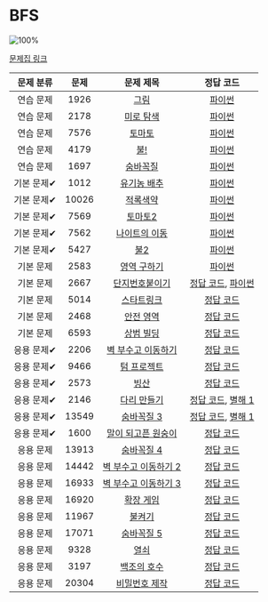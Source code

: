 # BFS

![100%](https://progress-bar.xyz/30/?scale=30&title=progress&width=500&color=babaca&suffix=/30)

[문제집 링크](https://www.acmicpc.net/workbook/view/7313)

| 문제 분류 | 문제 | 문제 제목 | 정답 코드 |
| :--: | :--: | :--: | :--: |
| 연습 문제 | 1926 | [그림](https://www.acmicpc.net/problem/1926) | [파이썬](bfs/picture.py) |
| 연습 문제 | 2178 | [미로 탐색](https://www.acmicpc.net/problem/2178) | [파이썬](bfs/maze.py) |
| 연습 문제 | 7576 | [토마토](https://www.acmicpc.net/problem/7576) | [파이썬](bfs/tomato.py) |
| 연습 문제 | 4179 | [불!](https://www.acmicpc.net/problem/4179) | [파이썬](bfs/fire!.py) |
| 연습 문제 | 1697 | [숨바꼭질](https://www.acmicpc.net/problem/1697) | [파이썬](bfs/HideandSeek.py) |
| 기본 문제✔ | 1012 | [유기농 배추](https://www.acmicpc.net/problem/1012) | [파이썬](bfs/cabbage.py) |
| 기본 문제✔ | 10026 | [적록색약](https://www.acmicpc.net/problem/10026) | [파이썬](bfs/color_deficiency) |
| 기본 문제✔ | 7569 | [토마토2](https://www.acmicpc.net/problem/7569) | [파이썬](bfs/tomato2.py) |
| 기본 문제✔ | 7562 | [나이트의 이동](https://www.acmicpc.net/problem/7562) | [파이썬](bfs/knight.py) |
| 기본 문제✔ | 5427 | [불2](https://www.acmicpc.net/problem/5427) | [파이썬](bfs/fire2.py) |
| 기본 문제 | 2583 | [영역 구하기](https://www.acmicpc.net/problem/2583) | [파이썬](bfs/domain.py) |
| 기본 문제 | 2667 | [단지번호붙이기](https://www.acmicpc.net/problem/2667) | [정답 코드](bfs/numbering.cpp), [파이썬](bfs/numbering.py) |
| 기본 문제 | 5014 | [스타트링크](https://www.acmicpc.net/problem/5014) | [정답 코드](../0x09/solutions/5014.cpp) |
| 기본 문제 | 2468 | [안전 영역](https://www.acmicpc.net/problem/2468) | [정답 코드](../0x09/solutions/2468.cpp) |
| 기본 문제 | 6593 | [상범 빌딩](https://www.acmicpc.net/problem/6593) | [정답 코드](../0x09/solutions/6593.cpp) |
| 응용 문제✔ | 2206 | [벽 부수고 이동하기](https://www.acmicpc.net/problem/2206) | [정답 코드](../0x09/solutions/2206.cpp) |
| 응용 문제✔ | 9466 | [텀 프로젝트](https://www.acmicpc.net/problem/9466) | [정답 코드](../0x09/solutions/9466.cpp) |
| 응용 문제✔ | 2573 | [빙산](https://www.acmicpc.net/problem/2573) | [정답 코드](../0x09/solutions/2573.cpp) |
| 응용 문제✔ | 2146 | [다리 만들기](https://www.acmicpc.net/problem/2146) | [정답 코드](../0x09/solutions/2146.cpp), [별해 1](../0x09/solutions/2146_1.cpp) |
| 응용 문제✔ | 13549 | [숨바꼭질 3](https://www.acmicpc.net/problem/13549) | [정답 코드](../0x09/solutions/13549.cpp), [별해 1](../0x09/solutions/13549_1.cpp) |
| 응용 문제✔ | 1600 | [말이 되고픈 원숭이](https://www.acmicpc.net/problem/1600) | [정답 코드](../0x09/solutions/1600.cpp) |
| 응용 문제 | 13913 | [숨바꼭질 4](https://www.acmicpc.net/problem/13913) | [정답 코드](../0x09/solutions/13913.cpp) |
| 응용 문제 | 14442 | [벽 부수고 이동하기 2](https://www.acmicpc.net/problem/14442) | [정답 코드](../0x09/solutions/14442.cpp) |
| 응용 문제 | 16933 | [벽 부수고 이동하기 3](https://www.acmicpc.net/problem/16933) | [정답 코드](../0x09/solutions/16933.cpp) |
| 응용 문제 | 16920 | [확장 게임](https://www.acmicpc.net/problem/16920) | [정답 코드](../0x09/solutions/16920.cpp) |
| 응용 문제 | 11967 | [불켜기](https://www.acmicpc.net/problem/11967) | [정답 코드](../0x09/solutions/11967.cpp) |
| 응용 문제 | 17071 | [숨바꼭질 5](https://www.acmicpc.net/problem/17071) | [정답 코드](../0x09/solutions/17071.cpp) |
| 응용 문제 | 9328 | [열쇠](https://www.acmicpc.net/problem/9328) | [정답 코드](../0x09/solutions/9328.cpp) |
| 응용 문제 | 3197 | [백조의 호수](https://www.acmicpc.net/problem/3197) | [정답 코드](../0x09/solutions/3197.cpp) |
| 응용 문제 | 20304 | [비밀번호 제작](https://www.acmicpc.net/problem/20304) | [정답 코드](../0x09/solutions/20304.cpp) |
